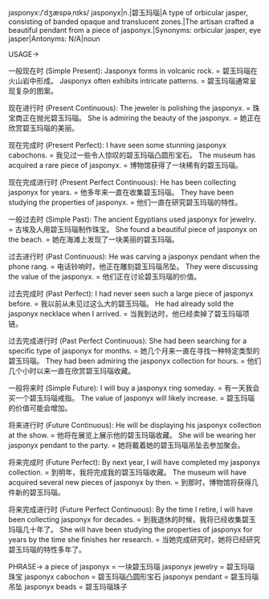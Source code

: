 jasponyx:/ˈdʒæspəˌnɪks/
jasponyx|n.|碧玉玛瑙|A type of orbicular jasper, consisting of banded opaque and translucent zones.|The artisan crafted a beautiful pendant from a piece of jasponyx.|Synonyms: orbicular jasper, eye jasper|Antonyms: N/A|noun


USAGE->

一般现在时 (Simple Present):
Jasponyx forms in volcanic rock. = 碧玉玛瑙在火山岩中形成。
Jasponyx often exhibits intricate patterns. = 碧玉玛瑙通常呈现复杂的图案。

现在进行时 (Present Continuous):
The jeweler is polishing the jasponyx. = 珠宝商正在抛光碧玉玛瑙。
She is admiring the beauty of the jasponyx. = 她正在欣赏碧玉玛瑙的美丽。

现在完成时 (Present Perfect):
I have seen some stunning jasponyx cabochons. = 我见过一些令人惊叹的碧玉玛瑙凸圆形宝石。
The museum has acquired a rare piece of jasponyx. = 博物馆获得了一块稀有的碧玉玛瑙。

现在完成进行时 (Present Perfect Continuous):
He has been collecting jasponyx for years. = 他多年来一直在收集碧玉玛瑙。
They have been studying the properties of jasponyx. = 他们一直在研究碧玉玛瑙的特性。

一般过去时 (Simple Past):
The ancient Egyptians used jasponyx for jewelry. = 古埃及人用碧玉玛瑙制作珠宝。
She found a beautiful piece of jasponyx on the beach. = 她在海滩上发现了一块美丽的碧玉玛瑙。

过去进行时 (Past Continuous):
He was carving a jasponyx pendant when the phone rang. = 电话铃响时，他正在雕刻碧玉玛瑙吊坠。
They were discussing the value of the jasponyx. = 他们正在讨论碧玉玛瑙的价值。

过去完成时 (Past Perfect):
I had never seen such a large piece of jasponyx before. = 我以前从未见过这么大的碧玉玛瑙。
He had already sold the jasponyx necklace when I arrived. = 当我到达时，他已经卖掉了碧玉玛瑙项链。

过去完成进行时 (Past Perfect Continuous):
She had been searching for a specific type of jasponyx for months. = 她几个月来一直在寻找一种特定类型的碧玉玛瑙。
They had been admiring the jasponyx collection for hours. = 他们几个小时以来一直在欣赏碧玉玛瑙收藏。

一般将来时 (Simple Future):
I will buy a jasponyx ring someday. = 有一天我会买一个碧玉玛瑙戒指。
The value of jasponyx will likely increase. = 碧玉玛瑙的价值可能会增加。

将来进行时 (Future Continuous):
He will be displaying his jasponyx collection at the show. = 他将在展览上展示他的碧玉玛瑙收藏。
She will be wearing her jasponyx pendant to the party. = 她将戴着她的碧玉玛瑙吊坠去参加聚会。

将来完成时 (Future Perfect):
By next year, I will have completed my jasponyx collection. = 到明年，我将完成我的碧玉玛瑙收藏。
The museum will have acquired several new pieces of jasponyx by then. = 到那时，博物馆将获得几件新的碧玉玛瑙。

将来完成进行时 (Future Perfect Continuous):
By the time I retire, I will have been collecting jasponyx for decades. = 到我退休的时候，我将已经收集碧玉玛瑙几十年了。
She will have been studying the properties of jasponyx for years by the time she finishes her research. = 当她完成研究时，她将已经研究碧玉玛瑙的特性多年了。



PHRASE->
a piece of jasponyx = 一块碧玉玛瑙
jasponyx jewelry = 碧玉玛瑙珠宝
jasponyx cabochon = 碧玉玛瑙凸圆形宝石
jasponyx pendant = 碧玉玛瑙吊坠
jasponyx beads = 碧玉玛瑙珠子
